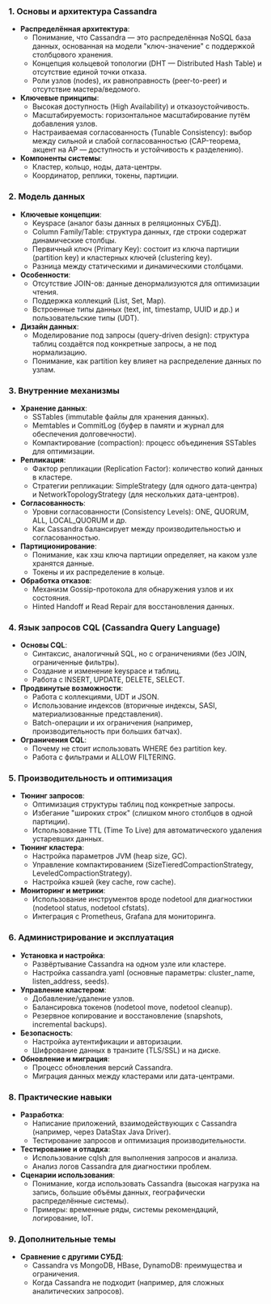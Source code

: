 ### 1. **Основы и архитектура Cassandra**
- **Распределённая архитектура**:
    - Понимание, что Cassandra — это распределённая NoSQL база данных, основанная на модели "ключ-значение" с поддержкой столбцового хранения.
    - Концепция кольцевой топологии (DHT — Distributed Hash Table) и отсутствие единой точки отказа.
    - Роли узлов (nodes), их равноправность (peer-to-peer) и отсутствие мастера/ведомого.
- **Ключевые принципы**:
    - Высокая доступность (High Availability) и отказоустойчивость.
    - Масштабируемость: горизонтальное масштабирование путём добавления узлов.
    - Настраиваемая согласованность (Tunable Consistency): выбор между сильной и слабой согласованностью (CAP-теорема, акцент на AP — доступность и устойчивость к разделению).
- **Компоненты системы**:
    - Кластер, кольцо, ноды, дата-центры.
    - Координатор, реплики, токены, партиции.

### 2. **Модель данных**
- **Ключевые концепции**:
    - Keyspace (аналог базы данных в реляционных СУБД).
    - Column Family/Table: структура данных, где строки содержат динамические столбцы.
    - Первичный ключ (Primary Key): состоит из ключа партиции (partition key) и кластерных ключей (clustering key).
    - Разница между статическими и динамическими столбцами.
- **Особенности**:
    - Отсутствие JOIN-ов: данные денормализуются для оптимизации чтения.
    - Поддержка коллекций (List, Set, Map).
    - Встроенные типы данных (text, int, timestamp, UUID и др.) и пользовательские типы (UDT).
- **Дизайн данных**:
    - Моделирование под запросы (query-driven design): структура таблиц создаётся под конкретные запросы, а не под нормализацию.
    - Понимание, как partition key влияет на распределение данных по узлам.

### 3. **Внутренние механизмы**
- **Хранение данных**:
    - SSTables (immutable файлы для хранения данных).
    - Memtables и CommitLog (буфер в памяти и журнал для обеспечения долговечности).
    - Компактирование (compaction): процесс объединения SSTables для оптимизации.
- **Репликация**:
    - Фактор репликации (Replication Factor): количество копий данных в кластере.
    - Стратегии репликации: SimpleStrategy (для одного дата-центра) и NetworkTopologyStrategy (для нескольких дата-центров).
- **Согласованность**:
    - Уровни согласованности (Consistency Levels): ONE, QUORUM, ALL, LOCAL_QUORUM и др.
    - Как Cassandra балансирует между производительностью и согласованностью.
- **Партиционирование**:
    - Понимание, как хэш ключа партиции определяет, на каком узле хранятся данные.
    - Токены и их распределение в кольце.
- **Обработка отказов**:
    - Механизм Gossip-протокола для обнаружения узлов и их состояния.
    - Hinted Handoff и Read Repair для восстановления данных.

### 4. **Язык запросов CQL (Cassandra Query Language)**
- **Основы CQL**:
    - Синтаксис, аналогичный SQL, но с ограничениями (без JOIN, ограниченные фильтры).
    - Создание и изменение keyspace и таблиц.
    - Работа с INSERT, UPDATE, DELETE, SELECT.
- **Продвинутые возможности**:
    - Работа с коллекциями, UDT и JSON.
    - Использование индексов (вторичные индексы, SASI, материализованные представления).
    - Batch-операции и их ограничения (например, производительность при больших батчах).
- **Ограничения CQL**:
    - Почему не стоит использовать WHERE без partition key.
    - Работа с фильтрами и ALLOW FILTERING.

### 5. **Производительность и оптимизация**
- **Тюнинг запросов**:
    - Оптимизация структуры таблиц под конкретные запросы.
    - Избегание "широких строк" (слишком много столбцов в одной партиции).
    - Использование TTL (Time To Live) для автоматического удаления устаревших данных.
- **Тюнинг кластера**:
    - Настройка параметров JVM (heap size, GC).
    - Управление компактированием (SizeTieredCompactionStrategy, LeveledCompactionStrategy).
    - Настройка кэшей (key cache, row cache).
- **Мониторинг и метрики**:
    - Использование инструментов вроде nodetool для диагностики (nodetool status, nodetool cfstats).
    - Интеграция с Prometheus, Grafana для мониторинга.

### 6. **Администрирование и эксплуатация**
- **Установка и настройка**:
    - Развёртывание Cassandra на одном узле или кластере.
    - Настройка cassandra.yaml (основные параметры: cluster_name, listen_address, seeds).
- **Управление кластером**:
    - Добавление/удаление узлов.
    - Балансировка токенов (nodetool move, nodetool cleanup).
    - Резервное копирование и восстановление (snapshots, incremental backups).
- **Безопасность**:
    - Настройка аутентификации и авторизации.
    - Шифрование данных в транзите (TLS/SSL) и на диске.
- **Обновление и миграция**:
    - Процесс обновления версий Cassandra.
    - Миграция данных между кластерами или дата-центрами.


### 8. **Практические навыки**
- **Разработка**:
    - Написание приложений, взаимодействующих с Cassandra (например, через DataStax Java Driver).
    - Тестирование запросов и оптимизация производительности.
- **Тестирование и отладка**:
    - Использование cqlsh для выполнения запросов и анализа.
    - Анализ логов Cassandra для диагностики проблем.
- **Сценарии использования**:
    - Понимание, когда использовать Cassandra (высокая нагрузка на запись, большие объёмы данных, географически распределённые системы).
    - Примеры: временные ряды, системы рекомендаций, логирование, IoT.

### 9. **Дополнительные темы**
- **Сравнение с другими СУБД**:
    - Cassandra vs MongoDB, HBase, DynamoDB: преимущества и ограничения.
    - Когда Cassandra не подходит (например, для сложных аналитических запросов).
